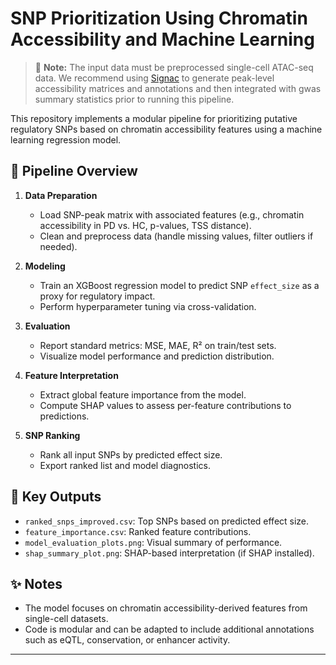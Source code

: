 # SNP Prioritization Using Chromatin Accessibility and Machine Learning

> 📌 **Note:** The input data must be preprocessed single-cell ATAC-seq data. We recommend using [Signac](https://satijalab.org/signac/) to generate peak-level accessibility matrices and annotations and then integrated with gwas summary statistics prior to running this pipeline.

This repository implements a modular pipeline for prioritizing putative regulatory SNPs based on chromatin accessibility features using a machine learning regression model.

## 🧩 Pipeline Overview

1. **Data Preparation**
   - Load SNP-peak matrix with associated features (e.g., chromatin accessibility in PD vs. HC, p-values, TSS distance).
   - Clean and preprocess data (handle missing values, filter outliers if needed).

2. **Modeling**
   - Train an XGBoost regression model to predict SNP `effect_size` as a proxy for regulatory impact.
   - Perform hyperparameter tuning via cross-validation.

3. **Evaluation**
   - Report standard metrics: MSE, MAE, R² on train/test sets.
   - Visualize model performance and prediction distribution.

4. **Feature Interpretation**
   - Extract global feature importance from the model.
   - Compute SHAP values to assess per-feature contributions to predictions.

5. **SNP Ranking**
   - Rank all input SNPs by predicted effect size.
   - Export ranked list and model diagnostics.

## 📁 Key Outputs
- `ranked_snps_improved.csv`: Top SNPs based on predicted effect size.
- `feature_importance.csv`: Ranked feature contributions.
- `model_evaluation_plots.png`: Visual summary of performance.
- `shap_summary_plot.png`: SHAP-based interpretation (if SHAP installed).

## ✨ Notes
- The model focuses on chromatin accessibility-derived features from single-cell datasets.
- Code is modular and can be adapted to include additional annotations such as eQTL, conservation, or enhancer activity.

---
